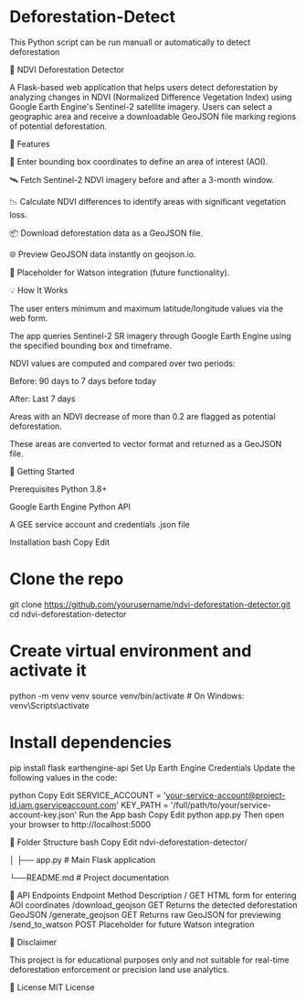# Deforestation-Detect
This Python script can be run manuall or automatically to detect deforestation

🌳 NDVI Deforestation Detector

A Flask-based web application that helps users detect deforestation by analyzing changes in NDVI (Normalized Difference Vegetation Index) using Google Earth Engine's Sentinel-2 satellite imagery. Users can select a geographic area and receive a downloadable GeoJSON file marking regions of potential deforestation.

📸 Features

📍 Enter bounding box coordinates to define an area of interest (AOI).

🛰️ Fetch Sentinel-2 NDVI imagery before and after a 3-month window.

📉 Calculate NDVI differences to identify areas with significant vegetation loss.

📦 Download deforestation data as a GeoJSON file.

🌐 Preview GeoJSON data instantly on geojson.io.

🧠 Placeholder for Watson integration (future functionality).

💡 How It Works

The user enters minimum and maximum latitude/longitude values via the web form.

The app queries Sentinel-2 SR imagery through Google Earth Engine using the specified bounding box and timeframe.

NDVI values are computed and compared over two periods:

Before: 90 days to 7 days before today

After: Last 7 days

Areas with an NDVI decrease of more than 0.2 are flagged as potential deforestation.

These areas are converted to vector format and returned as a GeoJSON file.

🚀 Getting Started

Prerequisites
Python 3.8+

Google Earth Engine Python API

A GEE service account and credentials .json file

Installation
bash
Copy
Edit
# Clone the repo
git clone https://github.com/yourusername/ndvi-deforestation-detector.git
cd ndvi-deforestation-detector

# Create virtual environment and activate it
python -m venv venv
source venv/bin/activate  # On Windows: venv\Scripts\activate

# Install dependencies
pip install flask earthengine-api
Set Up Earth Engine Credentials
Update the following values in the code:

python
Copy
Edit
SERVICE_ACCOUNT = 'your-service-account@project-id.iam.gserviceaccount.com'
KEY_PATH = '/full/path/to/your/service-account-key.json'
Run the App
bash
Copy
Edit
python app.py
Then open your browser to http://localhost:5000

📁 Folder Structure
bash
Copy
Edit
ndvi-deforestation-detector/

│
├── app.py                 # Main Flask application

└──README.md               # Project documentation

🧪 API Endpoints
Endpoint	Method	Description
/	GET	HTML form for entering AOI coordinates
/download_geojson	GET	Returns the detected deforestation GeoJSON
/generate_geojson	GET	Returns raw GeoJSON for previewing
/send_to_watson	POST	Placeholder for future Watson integration

🛑 Disclaimer

This project is for educational purposes only and not suitable for real-time deforestation enforcement or precision land use analytics.

📃 License
MIT License
